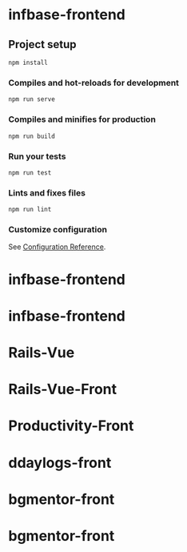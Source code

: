 # infbase-frontend

## Project setup
```
npm install
```

### Compiles and hot-reloads for development
```
npm run serve
```

### Compiles and minifies for production
```
npm run build
```

### Run your tests
```
npm run test
```

### Lints and fixes files
```
npm run lint
```

### Customize configuration
See [Configuration Reference](https://cli.vuejs.org/config/).
# infbase-frontend
# infbase-frontend
# Rails-Vue
# Rails-Vue-Front
# Productivity-Front
# ddaylogs-front
# bgmentor-front
# bgmentor-front
